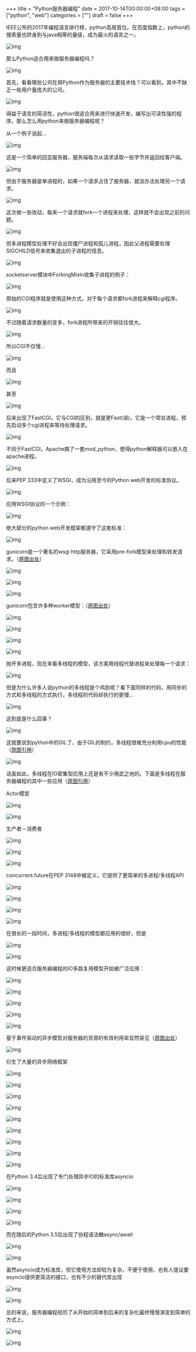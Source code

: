 +++
title = "Python服务器编程"
date = 2017-10-14T00:00:00+08:00
tags = ["python", "web"]
categories = [""]
draft = false
+++

IEEE公布的2017年编程语言排行榜，python高居首位。在百度指数上，python的搜索量也跻身到与java相等的量级，成为最火的语言之一。

![img](https://image-1301539196.cos.ap-guangzhou.myqcloud.com/v2-68b22b88b69c321ca3975cce29c2e1a6_1440w.jpg)

那么Python适合用来做服务器编程吗？

![img](https://image-1301539196.cos.ap-guangzhou.myqcloud.com/v2-f2ba2ad2d58be5f2b896ba5a6239b700_1440w.jpg)

首先，看看哪些公司在用Python作为服务器的主要技术栈？可以看到，其中不缺乏一些用户量庞大的公司。

![img](https://image-1301539196.cos.ap-guangzhou.myqcloud.com/v2-96ff84eeecabd87546415bca617b2303_1440w.jpg)

得益于语言的简洁性，python很适合用来进行快速开发，编写出可读性强的程序。那么怎么用python来做服务器编程呢？

从一个例子说起...

![img](https://image-1301539196.cos.ap-guangzhou.myqcloud.com/v2-14d268c6627307ee0f4764565ab3f6ae_1440w.jpg)

这是一个简单的回显服务器，服务端每次从请求读取一些字节并返回给客户端。

![img](https://image-1301539196.cos.ap-guangzhou.myqcloud.com/v2-1486ef5191b3ee4d6a2fe16b67908872_1440w.jpg)

但由于服务器是单进程的，如果一个请求占住了服务器，就没办法处理另一个请求。

![img](https://image-1301539196.cos.ap-guangzhou.myqcloud.com/v2-9678e3c91060886fff4c4676ad6e72bb_1440w.jpg)

这次做一些改动，每来一个请求就fork一个进程来处理，这样就不会出现之前的问题。

![img](https://image-1301539196.cos.ap-guangzhou.myqcloud.com/v2-534ea6022aba9039a7a2189d67d6eb23_1440w.jpg)

但多进程模型处理不好会出现僵尸进程和孤儿进程，因此父进程需要处理SIGCHILD信号来收集退出的子进程的信息。

![img](https://image-1301539196.cos.ap-guangzhou.myqcloud.com/v2-f95b7f9931fea4725288c36b898036e7_1440w.jpg)

socketserver模块中ForkingMixIn收集子进程的例子：

![img](https://image-1301539196.cos.ap-guangzhou.myqcloud.com/v2-a5d2dccbdf7fffe92ea6cbd599eb7919_1440w.jpg)

原始的CGI程序就是使用这种方式，对于每个请求都fork进程来解释cgi程序。

![img](https://image-1301539196.cos.ap-guangzhou.myqcloud.com/v2-7027dd8c1729f7800a4d5e2a5d0528f5_1440w.jpg)

不过随着请求数量的变多，fork进程所带来的开销往往很大。

![img](https://image-1301539196.cos.ap-guangzhou.myqcloud.com/v2-486d9019afe232ba122f2d26bf910523_1440w.jpg)

所以CGI不仅慢...

![img](https://image-1301539196.cos.ap-guangzhou.myqcloud.com/v2-9ebcad8d16db10126e51fef24236ddd6_1440w.jpg)

而且

![img](https://image-1301539196.cos.ap-guangzhou.myqcloud.com/v2-f6b2cafb3188eb382ed47573e2895a74_1440w.jpg)

甚至

![img](https://image-1301539196.cos.ap-guangzhou.myqcloud.com/v2-7ed8519f9a5d4f28502aab876e67492f_1440w.jpg)

后来出现了FastCGI，它与CGI的区别，就是更Fast(误)，它是一个常驻进程，预先启动多个cgi进程来等待处理请求。

![img](https://image-1301539196.cos.ap-guangzhou.myqcloud.com/v2-90ace8dab1832ce16ac85823070239c6_1440w.jpg)

不同于FastCGI，Apache搞了一套mod_python，使得python解释器可以嵌入在apache进程。

![img](https://image-1301539196.cos.ap-guangzhou.myqcloud.com/v2-4fe6b63dd9ab9971cc68067a71b7f159_1440w.jpg)

后来PEP 333中定义了WSGI，成为沿用至今的Python web开发的标准协议。

![img](https://image-1301539196.cos.ap-guangzhou.myqcloud.com/v2-fe9158a4418ac34bc0b3bd94b130626e_1440w.jpg)

应用WSGI协议的一个示例：

![img](https://image-1301539196.cos.ap-guangzhou.myqcloud.com/v2-86c890d195e5b2e5844eeac1c2e7c074_1440w.jpg)

绝大部分的python web开发框架都遵守了这套标准：

![img](https://image-1301539196.cos.ap-guangzhou.myqcloud.com/v2-0ad754a1c61296c21b64382d870435f7_1440w.jpg)

gunicorn是一个著名的wsgi http服务器，它采用pre-fork模型来处理和转发请求。（[原图出处](https://realpython.com/blog/python/kickstarting-flask-on-ubuntu-setup-and-deployment/)）

![img](https://image-1301539196.cos.ap-guangzhou.myqcloud.com/v2-a9b9f36bcc04c2d94d634ecc75abf776_1440w.jpg)

![img](https://image-1301539196.cos.ap-guangzhou.myqcloud.com/v2-447bf828eb774e4c12a3a5c3715bc3ac_1440w.jpg)

![img](https://image-1301539196.cos.ap-guangzhou.myqcloud.com/v2-329c02e66b84cda5a543726315ba9a18_1440w.jpg)

gunicorn包含许多种worker模型：（[原图出处](https://www.spirulasystems.com/blog/2015/01/20/gunicorn-worker-types/)）

![img](https://image-1301539196.cos.ap-guangzhou.myqcloud.com/v2-713748e2c071f5e4cff8b4020238de04_1440w.jpg)

![img](https://image-1301539196.cos.ap-guangzhou.myqcloud.com/v2-fe73f2e2e721b696765ca58089a0ab1c_1440w.jpg)

![img](https://image-1301539196.cos.ap-guangzhou.myqcloud.com/v2-09fa19d529defa4177c8d093bab76842_1440w.jpg)

![img](https://image-1301539196.cos.ap-guangzhou.myqcloud.com/v2-db8830e2cc4d58f7e1015ea0a04af51a_1440w.jpg)

抛开多进程，现在来看多线程的模型，该方案用线程代替进程来处理每一个请求：

![img](https://image-1301539196.cos.ap-guangzhou.myqcloud.com/v2-20b74f2524219ea28c45ee64952e6acb_1440w.jpg)

但是为什么许多人说python的多线程是个鸡肋呢？看下面同样的代码，用同步的方式和多线程的方式执行，多线程的代码却执行的更慢...

![img](https://image-1301539196.cos.ap-guangzhou.myqcloud.com/v2-41a84e900c6842a603570bf5233e751f_1440w.jpg)

这到底是什么回事？

![img](https://image-1301539196.cos.ap-guangzhou.myqcloud.com/v2-3a7b385f831156a22b871bdf5fc9d755_1440w.jpg)

这就要说到python中的GIL了，由于GIL的制约，多线程很难充分利用cpu的性能（[原图引用](www.dabeaz.com/python/GIL.pdf)）

![img](https://image-1301539196.cos.ap-guangzhou.myqcloud.com/v2-5124b653582da0b877a47893c9ebbe3a_1440w.jpg)

话虽如此，多线程在IO密集型应用上还是有不少用武之地的。下面是多线程在服务器编程的其中一些应用（[原图引用](http://www.brianstorti.com/the-actor-model/)）

Actor模型

![img](https://image-1301539196.cos.ap-guangzhou.myqcloud.com/v2-251c5cca31d0b3abecb6e6391427448d_1440w.jpg)

![img](https://image-1301539196.cos.ap-guangzhou.myqcloud.com/v2-04822f768100441595d6491835c12c88_1440w.jpg)

生产者－消费者

![img](https://image-1301539196.cos.ap-guangzhou.myqcloud.com/v2-c7ccdb3ec379a3d1b3e57819f61745a2_1440w.jpg)

![img](https://image-1301539196.cos.ap-guangzhou.myqcloud.com/v2-e8d736eff5c90c2494283866d87dcdd6_1440w.jpg)

![img](https://image-1301539196.cos.ap-guangzhou.myqcloud.com/v2-bdceaec322c7dfefc65199e26f9d9ead_1440w.jpg)

concurrent.future在PEP 3148中被定义，它提供了更简单的多进程/多线程API

![img](https://image-1301539196.cos.ap-guangzhou.myqcloud.com/v2-9b754f1a252b4fbf408a2bf4b18c0ce5_1440w.jpg)

![img](https://image-1301539196.cos.ap-guangzhou.myqcloud.com/v2-5701797b9b21ae9bcde9f5fa0c1b1d32_1440w.jpg)

![img](https://image-1301539196.cos.ap-guangzhou.myqcloud.com/v2-cd8d5c4d035658188db5c359fe1b4212_1440w.jpg)

![img](https://image-1301539196.cos.ap-guangzhou.myqcloud.com/v2-af56d7404e1c86386f59ca7e7a5b174b_1440w.jpg)

在很长的一段时间，多进程/多线程的模型都应用的很好，但是

![img](https://image-1301539196.cos.ap-guangzhou.myqcloud.com/v2-96c6752abf7de6a85212400c5021440a_1440w.jpg)

![img](https://image-1301539196.cos.ap-guangzhou.myqcloud.com/v2-4cf13015cb400b478bf45a2eba616a68_1440w.jpg)

这时候更适合服务器编程的IO多路复用模型开始被广泛应用：

![img](https://image-1301539196.cos.ap-guangzhou.myqcloud.com/v2-c0eb79beeb44652260d71d09d18133f4_1440w.jpg)

![img](https://image-1301539196.cos.ap-guangzhou.myqcloud.com/v2-22a96b790ee2e4f0f4efeae772323d0f_1440w.jpg)

![img](https://image-1301539196.cos.ap-guangzhou.myqcloud.com/v2-238d79e141c9750b4ad12fe2cd1ed4c7_1440w.jpg)

![img](https://image-1301539196.cos.ap-guangzhou.myqcloud.com/v2-2270adf93636d95323da58add1191aa7_1440w.jpg)

![img](https://image-1301539196.cos.ap-guangzhou.myqcloud.com/v2-6fdd6eb4b35ca32a310d775fca57e995_1440w.jpg)

基于事件驱动的异步模型对服务器的资源的有效利用率显然易见（[原图出处](http://www.aosabook.org/en/twisted.html)）

![img](https://image-1301539196.cos.ap-guangzhou.myqcloud.com/v2-3705b896482459f2fb5854668941d81c_1440w.jpg)

衍生了大量的异步网络框架

![img](https://image-1301539196.cos.ap-guangzhou.myqcloud.com/v2-e1e15ce84f0aade75c9b9624bd48388b_1440w.jpg)

![img](https://image-1301539196.cos.ap-guangzhou.myqcloud.com/v2-9627643585f5d71507498fd889542342_1440w.jpg)

![img](https://image-1301539196.cos.ap-guangzhou.myqcloud.com/v2-44a26e9d1a5b9c6e16ee061950ba7265_1440w.jpg)

![img](https://image-1301539196.cos.ap-guangzhou.myqcloud.com/v2-1d2bc2ff12ec26d8b45825862f2d52f1_1440w.jpg)

![img](https://image-1301539196.cos.ap-guangzhou.myqcloud.com/v2-9c51c194e68ceeb897ab850c0cdc9d4e_1440w.jpg)

![img](https://image-1301539196.cos.ap-guangzhou.myqcloud.com/v2-d12b42d45630cffefd2a9ec12de1efe3_1440w.jpg)

![img](https://image-1301539196.cos.ap-guangzhou.myqcloud.com/v2-9b743a50522d4d8e042538c56ca712b9_1440w.jpg)

![img](https://image-1301539196.cos.ap-guangzhou.myqcloud.com/v2-14842f71acb0c608104f173d72b121fc_1440w.jpg)

![img](https://image-1301539196.cos.ap-guangzhou.myqcloud.com/v2-9c95d7dc8b15165f366ac6dcbfe39637_1440w.jpg)

在Python 3.4后出现了专门处理异步IO的标准库asyncio

![img](https://image-1301539196.cos.ap-guangzhou.myqcloud.com/v2-3dcf8ba7e3fa0a5920de529aa43d331b_1440w.jpg)

![img](https://image-1301539196.cos.ap-guangzhou.myqcloud.com/v2-710572e3c5a4f4a135de1b90a32cea98_1440w.jpg)

![img](https://image-1301539196.cos.ap-guangzhou.myqcloud.com/v2-cd94267453d66a9a21c877e442d8b576_1440w.jpg)

![img](https://image-1301539196.cos.ap-guangzhou.myqcloud.com/v2-0e9277a69f45eef11c5ec7f693cfe0c6_1440w.jpg)

而在随后的Python 3.5后出现了协程语法糖async/await

![img](https://image-1301539196.cos.ap-guangzhou.myqcloud.com/v2-7bf65c94270b7cc26fd88b0b826120fe_1440w.jpg)

![img](https://image-1301539196.cos.ap-guangzhou.myqcloud.com/v2-22fcaba5274c452dcf485aab8b20c5fb_1440w.jpg)

虽然asyncio成为标准库，但它使用方法却较为复杂，不便于使用，也有人提议要asyncio提供更简洁的接口，也有不少的替代库出现

![img](https://image-1301539196.cos.ap-guangzhou.myqcloud.com/v2-89a30270641104fde58d6928cd68c8c9_1440w.jpg)

![img](https://image-1301539196.cos.ap-guangzhou.myqcloud.com/v2-517239a26134987a066292e448b67424_1440w.jpg)

总的来说，服务器编程经历了从开始的简单到后来的复杂化最终慢慢演变到简单的方式上。

![img](https://image-1301539196.cos.ap-guangzhou.myqcloud.com/v2-b3b3a842307f5d88e84faba1c72162cf_1440w.jpg)

![img](https://image-1301539196.cos.ap-guangzhou.myqcloud.com/v2-d42923e92168d4b6f36870747413c9c5_1440w.jpg)

